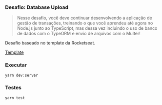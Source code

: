 ### Desafio: Database Upload

> Nesse desafio, você deve continuar desenvolvendo a aplicação de gestão de transações, treinando o que você aprendeu até agora no Node.js junto ao TypeScript, mas dessa vez incluindo o uso de banco de dados com o TypeORM e envio de arquivos com o Multer!

Desafio baseado no template da Rocketseat.

[Template](https://github.com/Rocketseat/gostack-template-typeorm-upload)

### Executar

```js
yarn dev:server
```

### Testes

```js
yarn test
```

